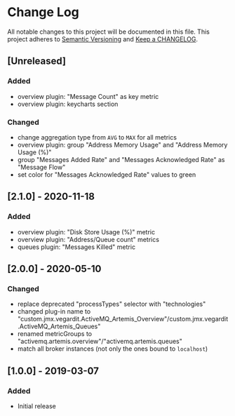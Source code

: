 # Change Log

All notable changes to this project will be documented in this file.
This project adheres to [Semantic Versioning](http://semver.org/) and
[Keep a CHANGELOG](http://keepachangelog.com/).

## [Unreleased]


### Added
- overview plugin: "Message Count" as key metric
- overview plugin: keycharts section

### Changed
- change aggregation type from `AVG` to `MAX` for all metrics
- overview plugin: group "Address Memory Usage" and "Address Memory Usage (%)"
- group "Messages Added Rate" and "Messages Acknowledged Rate" as "Message Flow"
- set color for "Messages Acknowledged Rate" values to green


## [2.1.0] - 2020-11-18

### Added
- overview plugin: "Disk Store Usage (%)" metric
- overview plugin: "Address/Queue count" metrics
- queues plugin: "Messages Killed" metric


## [2.0.0] - 2020-05-10

### Changed
- replace deprecated "processTypes" selector with "technologies"
- changed plug-in name to "custom.jmx.vegardit.ActiveMQ_Artemis_Overview"/custom.jmx.vegardit.ActiveMQ_Artemis_Queues"
- renamed metricGroups to "activemq.artemis.overview"/"activemq.artemis.queues"
- match all broker instances (not only the ones bound to `localhost`)


## [1.0.0] - 2019-03-07

### Added
- Initial release
